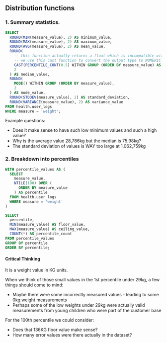 ## Distribution functions

### 1. Summary statistics.

```sql
SELECT
  ROUND(MIN(measure_value), 2) AS minimum_value,
  ROUND(MAX(measure_value), 2) AS maximum_value,
  ROUND(AVG(measure_value), 2) AS mean_value,
  ROUND(
    -- this function actually returns a float which is incompatible with ROUND!
    -- we use this cast function to convert the output type to NUMERIC
    CAST(PERCENTILE_CONT(0.5) WITHIN GROUP (ORDER BY measure_value) AS NUMERIC),
    2
  ) AS median_value,
  ROUND(
    MODE() WITHIN GROUP (ORDER BY measure_value),
    2
  ) AS mode_value,
  ROUND(STDDEV(measure_value), 2) AS standard_deviation,
  ROUND(VARIANCE(measure_value), 2) AS variance_value
FROM health.user_logs
WHERE measure = 'weight';
```

Example questions:
* Does it make sense to have such low minimum values and such a high value?
* Why is the average value 28,786kg but the median is 75.98kg?
* The standard deviation of values is WAY too large at 1,062,759kg

### 2. Breakdown into percentiles
```sql
WITH percentile_values AS (
  SELECT
    measure_value,
    NTILE(100) OVER (
      ORDER BY measure_value
    ) AS percentile
  FROM health.user_logs
  WHERE measure = 'weight'
)

SELECT
  percentile,
  MIN(measure_value) AS floor_value,
  MAX(measure_value) AS ceiling_value,
  COUNT(*) AS percentile_count
FROM percentile_values
GROUP BY percentile
ORDER BY percentile;
```

#### Critical Thinking
It is a weight value in KG units.

When we think of those small values in the 1st percentile under 29kg, a few things should come to mind:
* Maybe there were some incorrectly measured values - leading to some 0kg weight measurements
* Perhaps some of the low weights under 29kg were actually valid measurements from young children who were part of the customer base
  
For the 100th percentile we could consider:
* Does that 136KG floor value make sense?
* How many error values were there actually in the dataset?